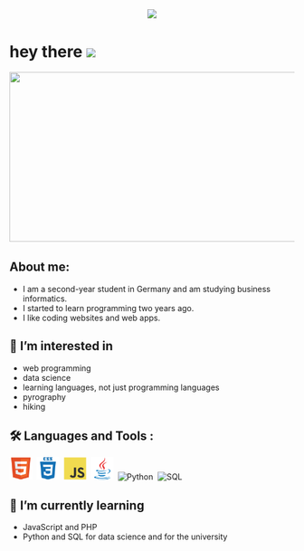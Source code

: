 <!--👋 Hi, I’m @akkorismeglesz -->
<div id="header" align="center">
  <img src="https://media3.giphy.com/media/M4NykXxUE0HAcK7UJ6/giphy.gif?cid=6c09b952h56f9qlixwugrq1m7j64f1kc0b6a7cwifpoxh9vy&ep=v1_stickers_related&rid=giphy.gif&ct=s" width="100"/>
</div>

<h1>
  hey there
  <img src="https://media.giphy.com/media/hvRJCLFzcasrR4ia7z/giphy.gif" width="30px"/>
</h1>

<div align="center">
  <img src="https://media.tenor.com/PP9v7VIs6R4AAAAd/scaler-create-impact.gif" width="750" height="300"/>
</div>

## About me:
- I am a second-year student in Germany and am studying business informatics.
- I started to learn programming two years ago.
- I like coding websites and web apps.

## 👀 I’m interested in
- web programming
- data science
- learning languages, not just programming languages
- pyrography
- hiking

## :hammer_and_wrench: Languages and Tools :
<div>
  <img src="https://github.com/devicons/devicon/blob/master/icons/html5/html5-original.svg" title="HTML5" alt="HTML" width="40" height="40"/>&nbsp;
  <img src="https://github.com/devicons/devicon/blob/master/icons/css3/css3-plain-wordmark.svg"  title="CSS3" alt="CSS" width="40" height="40"/>&nbsp;
  <img src="https://github.com/devicons/devicon/blob/master/icons/javascript/javascript-original.svg" title="JavaScript" alt="JavaScript" width="40" height="40"/>&nbsp;
  <img src="https://github.com/devicons/devicon/blob/master/icons/java/java-original.svg" title="Java" alt="Java" width="40" height="40"/>&nbsp;
  <img src="https://brandslogos.com/wp-content/uploads/images/large/python-logo.png" title="Python" alt="Python" width="40" height="40"/>&nbsp;
  <img src="http://clipart-library.com/newhp/kissclipart-my-sql-clipart-mysql-relational-database-managemen-e9f8a283e7c4433e.jpg" title="SQL" alt="SQL" width="40" height="40"/>&nbsp;
</div>


## 🌱 I’m currently learning
- JavaScript and PHP
- Python and SQL for data science and for the university


<!--- 💞️ I’m looking to collaborate on ...
- 📫 How to reach me ... -->

<!---
akkorismeglesz/akkorismeglesz is a ✨ special ✨ repository because its `README.md` (this file) appears on your GitHub profile.
You can click the Preview link to take a look at your changes.
--->
